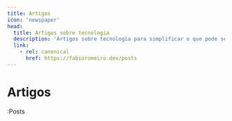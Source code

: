 ```yaml
---
title: Artigos
icon: 'newspaper'
head:
  title: Artigos sobre tecnologia
  description: 'Artigos sobre tecnologia para simplificar o que pode ser desnecessariamente complicado. Conteúdos sobre Javascript, Vue.js, Nuxt.js e CSS.'
  link:
    - rel: canonical
      href: https://fabioromeiro.dev/posts
---
```


# Artigos

:Posts
